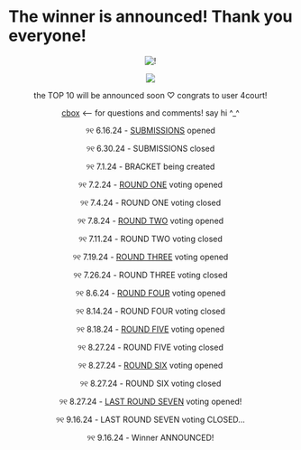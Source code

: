 # The winner is announced! Thank you everyone!

<p align="center"

![!](https://i.postimg.cc/65JT91sR/Untitled70-20240916165228.png)

<p align="center"

![](https://komarev.com/ghpvc/?username=ptskinbracket&style=flat&color=e3869a) 

<p align="center"

the TOP 10 will be announced soon ♡ congrats to user 4court!

<p align="center"

[cbox](https://my.cbox.ws/ptskinbracket) <-- for questions and comments! say hi ^_^

<p align="center"

### ୨୧ 6.16.24 - [SUBMISSIONS](https://forms.gle/tmdqDuMRtik5KeaC6) opened

<p align="center"

### ୨୧ 6.30.24 - SUBMISSIONS closed

<p align="center"

### ୨୧ 7.1.24 - BRACKET being created

<p align="center"

### ୨୧ 7.2.24 - [ROUND ONE](https://forms.gle/z9KU34sNgN9zvXsJ9) voting opened

<p align="center"

### ୨୧ 7.4.24 - ROUND ONE voting closed

<p align="center"

### ୨୧ 7.8.24 - [ROUND TWO](https://forms.gle/M9YcqBk6iyEkTZfY9) voting opened

<p align="center"

### ୨୧ 7.11.24 - ROUND TWO voting closed

<p align="center"

### ୨୧ 7.19.24 - [ROUND THREE](https://forms.gle/3qXuSd7iGMbS99EV8) voting opened

<p align="center"

### ୨୧ 7.26.24 - ROUND THREE voting closed

<p align="center"

### ୨୧ 8.6.24 - [ROUND FOUR](https://forms.gle/sY7YTc6NWUHx4kCLA) voting opened

<p align="center"

### ୨୧ 8.14.24 - ROUND FOUR voting closed

<p align="center"

### ୨୧ 8.18.24 - [ROUND FIVE](https://forms.gle/STGYmDyEx7zkofH8A) voting opened

<p align="center"

### ୨୧ 8.27.24 - ROUND FIVE voting closed

<p align="center"

### ୨୧ 8.27.24 - [ROUND SIX](https://forms.gle/Ru2S3GdAS3NoGd5f7) voting opened

<p align="center"

### ୨୧ 8.27.24 - ROUND SIX voting closed

<p align="center"

### ୨୧ 8.27.24 - [LAST ROUND SEVEN](https://forms.gle/X9S7GinjLteCSQxw8) voting opened!

<p align="center"

### ୨୧ 9.16.24 - LAST ROUND SEVEN voting CLOSED...

<p align="center"

### ୨୧ 9.16.24 - Winner ANNOUNCED!
